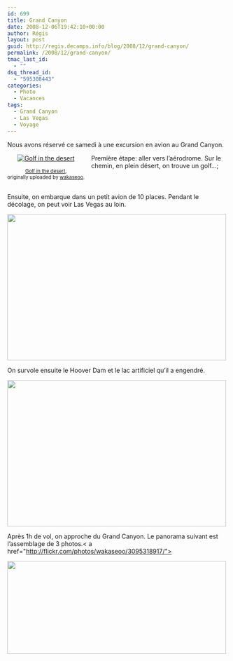 ```yaml
---
id: 699
title: Grand Canyon
date: 2008-12-06T19:42:10+00:00
author: Régis
layout: post
guid: http://regis.decamps.info/blog/2008/12/grand-canyon/
permalink: /2008/12/grand-canyon/
tmac_last_id:
  - ""
dsq_thread_id:
  - "595308443"
categories:
  - Photo
  - Vacances
tags:
  - Grand Canyon
  - Las Vegas
  - Voyage
---
```

Nous avons réservé ce samedi à une excursion en avion au Grand Canyon.
  
<!--more-->

<div style="float: left; text-align: center; margin-right: 15px; margin-bottom: 15px;">
  <a href="http://www.flickr.com/photos/wakaseoo/3095242175/" title="photo sharing"><img src="http://farm4.static.flickr.com/3204/3095242175_fe89552d5d_t.jpg" alt="Golf in the desert" /></a><br /> <span style="font-size: 0.8em; margin-top: 0px;"><br /> <a href="http://www.flickr.com/photos/wakaseoo/3095242175/">Golf in the desert</a>,<br /> originally uploaded by <a href="http://www.flickr.com/people/wakaseoo/">wakaseoo</a>.<br /> </span>
</div>

Première étape: aller vers l’aérodrome. Sur le chemin, en plein désert, on trouve un golf…;
  
<br clear="all" />

Ensuite, on embarque dans un petit avion de 10 places. Pendant le décolage, on peut voir Las Vegas au loin.
  
[<img alt="" src="http://static.flickr.com/3083/3096131208_d36881e223.jpg?v=0" title="Las Vegas au loin" class="aligncenter" width="500" height="334" />](http://flickr.com/photos/wakaseoo/3096131208)

On survole ensuite le Hoover Dam et le lac artificiel qu’il a engendré.
  
[<img alt="" src="http://static.flickr.com/3001/3095321843_c5cb654065.jpg?v=0" title="Hoover Dam et Lake Mead" class="alignnone" width="500" height="334" />](http://flickr.com/photos/wakaseoo/3095321843/)

Après 1h de vol, on approche du Grand Canyon. Le panorama suivant est l’assemblage de 3 photos.< a href="http://flickr.com/photos/wakaseoo/3095318917/">
  
<img alt="" src="http://static.flickr.com/3003/3095318917_2771e91582.jpg?v=0" title="Grand Canyon" class="aligncenter" width="500" height="212" /></a>
